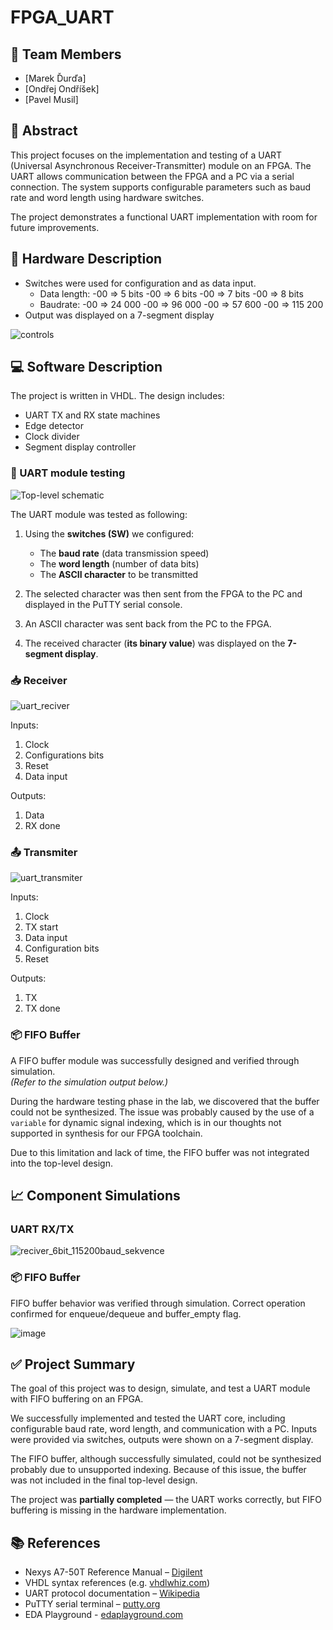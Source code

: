 # FPGA_UART

## 👥 Team Members

- [Marek Ďurďa]
- [Ondřej Ondříšek]  
- [Pavel Musil]

## 📝 Abstract

This project focuses on the implementation and testing of a UART (Universal Asynchronous Receiver-Transmitter) module on an FPGA. The UART allows communication between the FPGA and a PC via a serial connection. The system supports configurable parameters such as baud rate and word length using hardware switches.

The project demonstrates a functional UART implementation with room for future improvements.

## 🔧 Hardware Description 

- Switches were used for configuration and as data input.
     - Data length:
          -00 => 5 bits
          -00 => 6 bits
          -00 => 7 bits
          -00 => 8 bits
     - Baudrate:
          -00 => 24 000
          -00 => 96 000
          -00 => 57 600
          -00 => 115 200
- Output was displayed on a 7-segment display

![controls](https://github.com/user-attachments/assets/ec4c29c7-b694-44b6-883b-3b7d96db183e)

## 💻 Software Description

The project is written in VHDL. The design includes:

- UART TX and RX state machines
- Edge detector
- Clock divider
- Segment display controller


### 🧪 UART module testing

![Top-level schematic](https://github.com/user-attachments/assets/1d76a09e-101a-47b9-8a97-def205739b2e)

The UART module was tested as following:

1. Using the **switches (SW)** we configured:
   - The **baud rate** (data transmission speed)
   - The **word length** (number of data bits)
   - The **ASCII character** to be transmitted

2. The selected character was then sent from the FPGA to the PC and displayed in the PuTTY serial console.

3. An ASCII character was sent back from the PC to the FPGA.

4. The received character (**its binary value**) was displayed on the **7-segment display**.


### 📥 Receiver

![uart_reciver](https://github.com/user-attachments/assets/53da3adb-b958-42ee-9d8a-480e912d4e56)

Inputs:
1) Clock
2) Configurations bits
3) Reset
4) Data input

Outputs:
1) Data
2) RX done


### 📤 Transmiter

![uart_transmiter](https://github.com/user-attachments/assets/7db83e57-cdfd-4f29-9e84-2af82ebcb78b)

Inputs:
1) Clock
2) TX start
3) Data input
4) Configuration bits
5) Reset

Outputs:
1) TX
2) TX done


### 📦 FIFO Buffer

A FIFO buffer module was successfully designed and verified through simulation.  
*(Refer to the simulation output below.)*

During the hardware testing phase in the lab, we discovered that the buffer could not be synthesized. The issue was probably caused by the use of a `variable` for dynamic signal indexing, which is in our thoughts not supported in synthesis for our FPGA toolchain.

Due to this limitation and lack of time, the FIFO buffer was not integrated into the top-level design.

## 📈 Component Simulations

### UART RX/TX

![reciver_6bit_115200baud_sekvence](https://github.com/user-attachments/assets/80deb0e9-d045-4833-a6e7-ba74560535d6)

### 📦 FIFO Buffer

FIFO buffer behavior was verified through simulation. Correct operation confirmed for enqueue/dequeue and buffer_empty flag.  

![image](https://github.com/user-attachments/assets/dc5e015f-5f2b-4eee-a6b8-7baf0fb47b1c)

## ✅ Project Summary

The goal of this project was to design, simulate, and test a UART module with FIFO buffering on an FPGA.

We successfully implemented and tested the UART core, including configurable baud rate, word length, and communication with a PC. Inputs were provided via switches, outputs were shown on a 7-segment display.

The FIFO buffer, although successfully simulated, could not be synthesized probably due to unsupported indexing. Because of this issue, the buffer was not included in the final top-level design.

The project was **partially completed** — the UART works correctly, but FIFO buffering is missing in the hardware implementation.

## 📚 References

- Nexys A7-50T Reference Manual – [Digilent](https://digilent.com/reference/programmable-logic/nexys-a7/start)
- VHDL syntax references (e.g. [vhdlwhiz.com](https://vhdlwhiz.com/))
- UART protocol documentation – [Wikipedia](https://en.wikipedia.org/wiki/Universal_asynchronous_receiver-transmitter)
- PuTTY serial terminal – [putty.org](https://www.putty.org/)
- EDA Playground - [edaplayground.com](https://www.edaplayground.com/)
